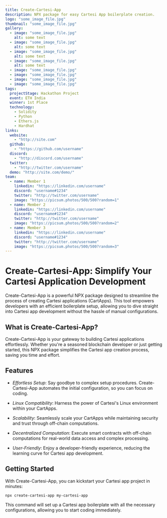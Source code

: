 ```yaml
---
title: Create-Cartesi-App
description: NPX package for easy Cartesi App boilerplate creation.
logo: "some_image_file.jpg"
thumbnail: "some_image_file.jpg"
gallery:
  - image: "some_image_file.jpg"
    alt: some text
  - image: "some_image_file.jpg"
    alt: some text
  - image: "some_image_file.jpg"
    alt: some text
  - image: "some_image_file.jpg"
    alt: some text
  - image: "some_image_file.jpg"
  - image: "some_image_file.jpg"
  - image: "some_image_file.jpg"
  - image: "some_image_file.jpg"
tags:
  projectStage: Hackathon Project
  event: ETH India
  winner: 1st Place
  technology:
    - Solidity
    - Python
    - Ethers.js
    - Hardhat
links:
  website:
    - "http://site.com"
  github:
    - "https://github.com/username"
  discord:
    - "http://discord.com/username"
  twitter:
    - "http://twitter.com/username"
  demo: "http://site.com/demo/"
team:
  - name: Member 1
    linkedin: "https://linkedin.com/username"
    discord: "username#1234"
    twitter: "http://twitter.com/username"
    image: "https://picsum.photos/500/500?random=1"
  - name: Member 2
    linkedin: "https://linkedin.com/username"
    discord: "username#1234"
    twitter: "http://twitter.com/username"
    image: "https://picsum.photos/500/500?random=2"
  - name: Member 3
    linkedin: "https://linkedin.com/username"
    discord: "username#1234"
    twitter: "http://twitter.com/username"
    image: "https://picsum.photos/500/500?random=3"
---
```


# Create-Cartesi-App: Simplify Your Cartesi Application Development

Create-Cartesi-App is a powerful NPX package designed to streamline the process of creating Cartesi applications (CartApps). This tool empowers developers with an efficient boilerplate setup, allowing you to dive straight into Cartesi app development without the hassle of manual configurations.



## What is Create-Cartesi-App?

Create-Cartesi-App is your gateway to building Cartesi applications effortlessly. Whether you're a seasoned blockchain developer or just getting started, this NPX package simplifies the Cartesi app creation process, saving you time and effort.

## Features

- *Effortless Setup*: Say goodbye to complex setup procedures. Create-Cartesi-App automates the initial configuration, so you can focus on coding.

- *Linux Compatibility*: Harness the power of Cartesi's Linux environment within your CartApps.

- *Scalability*: Seamlessly scale your CartApps while maintaining security and trust through off-chain computations.

- *Decentralized Computation*: Execute smart contracts with off-chain computations for real-world data access and complex processing.

- *User-Friendly*: Enjoy a developer-friendly experience, reducing the learning curve for Cartesi app development.
## Getting Started
With Create-Cartesi-App, you can kickstart your Cartesi app project in minutes:
```
npx create-cartesi-app my-cartesi-app
```
This command will set up a Cartesi app boilerplate with all the necessary configurations, allowing you to start coding immediately.

